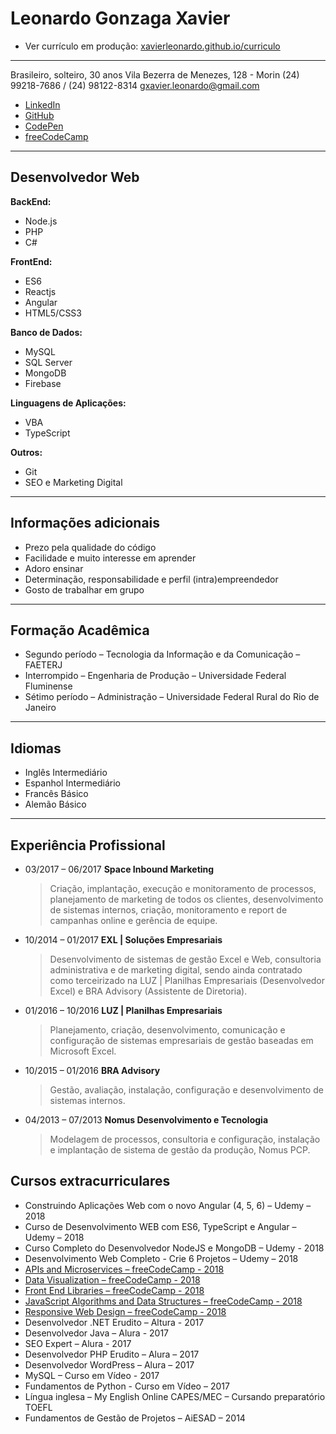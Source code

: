 # Leonardo Gonzaga Xavier

- Ver currículo em produção: [xavierleonardo.github.io/curriculo](https://xavierleonardo.github.io/curriculo)

---

Brasileiro, solteiro, 30 anos
Vila Bezerra de Menezes, 128 - Morin
(24) 99218-7686 / (24) 98122-8314
gxavier.leonardo@gmail.com

- [LinkedIn](http://br.linkedin.com/in/leonardogonzagaxavier)
- [GitHub](https://github.com/xavierleonardo)
- [CodePen](https://codepen.io/collection/nmWyWV/)
- [freeCodeCamp](https://www.freecodecamp.org/xavierleonardo)

---

## Desenvolvedor Web

**BackEnd:**

- Node.js
- PHP
- C#

**FrontEnd:**

- ES6
- Reactjs
- Angular
- HTML5/CSS3

**Banco de Dados:**

- MySQL
- SQL Server
- MongoDB
- Firebase

**Linguagens de Aplicações:**

- VBA
- TypeScript

**Outros:**

- Git
- SEO e Marketing Digital

---

## Informações adicionais

- Prezo pela qualidade do código
- Facilidade e muito interesse em aprender
- Adoro ensinar
- Determinação, responsabilidade e perfil (intra)empreendedor
- Gosto de trabalhar em grupo

---

## Formação Acadêmica

- Segundo período – Tecnologia da Informação e da Comunicação – FAETERJ
- Interrompido – Engenharia de Produção – Universidade Federal Fluminense
- Sétimo período – Administração – Universidade Federal Rural do Rio de Janeiro

---

## Idiomas

- Inglês Intermediário
- Espanhol Intermediário
- Francês Básico
- Alemão Básico

---

## Experiência Profissional

- 03/2017 – 06/2017 **Space Inbound Marketing**

  > Criação, implantação, execução e monitoramento de processos, planejamento de marketing de todos os clientes, desenvolvimento de sistemas internos, criação, monitoramento e report de campanhas online e gerência de equipe.

- 10/2014 – 01/2017 **EXL | Soluções Empresariais**

  > Desenvolvimento de sistemas de gestão Excel e Web, consultoria administrativa e de marketing digital, sendo ainda contratado como terceirizado na LUZ | Planilhas Empresariais (Desenvolvedor Excel) e BRA Advisory (Assistente de Diretoria).

- 01/2016 – 10/2016 **LUZ | Planilhas Empresariais**

  > Planejamento, criação, desenvolvimento, comunicação e configuração de sistemas empresariais de gestão baseadas em Microsoft Excel.

- 10/2015 – 01/2016 **BRA Advisory**

  > Gestão, avaliação, instalação, configuração e desenvolvimento de sistemas internos.

- 04/2013 – 07/2013 **Nomus Desenvolvimento e Tecnologia**
  > Modelagem de processos, consultoria e configuração, instalação e implantação de sistema de gestão da produção, Nomus PCP.

## Cursos extracurriculares

- Construindo Aplicações Web com o novo Angular (4, 5, 6) – Udemy – 2018
- Curso de Desenvolvimento WEB com ES6, TypeScript e Angular – Udemy – 2018
- Curso Completo do Desenvolvedor NodeJS e MongoDB – Udemy - 2018
- Desenvolvimento Web Completo - Crie 6 Projetos – Udemy – 2018
- [APIs and Microservices – freeCodeCamp - 2018](https://www.freecodecamp.org/certification/xavierleonardo/apis-and-microservices)
- [Data Visualization – freeCodeCamp - 2018](https://www.freecodecamp.org/certification/xavierleonardo/data-visualization)
- [Front End Libraries – freeCodeCamp - 2018](https://www.freecodecamp.org/certification/xavierleonardo/front-end-libraries)
- [JavaScript Algorithms and Data Structures – freeCodeCamp - 2018](https://www.freecodecamp.org/certification/xavierleonardo/javascript-algorithms-and-data-structures)
- [Responsive Web Design – freeCodeCamp - 2018](https://www.freecodecamp.org/certification/xavierleonardo/responsive-web-design)
- Desenvolvedor .NET Erudito – Altura - 2017
- Desenvolvedor Java – Alura - 2017
- SEO Expert – Alura - 2017
- Desenvolvedor PHP Erudito – Alura – 2017
- Desenvolvedor WordPress – Alura – 2017
- MySQL – Curso em Vídeo - 2017
- Fundamentos de Python - Curso em Vídeo – 2017
- Língua inglesa – My English Online CAPES/MEC – Cursando preparatório TOEFL
- Fundamentos de Gestão de Projetos – AiESAD – 2014
